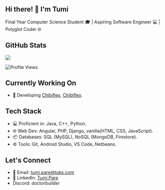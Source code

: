 ## Hi there! 👋 I'm Tumi

Final Year Computer Science Student 🎓 | Aspiring Software Engineer 💻 | Polyglot Coder 🌐

## GitHub Stats
<img align="center" src="https://github-readme-stats.vercel.app/api?username=TumiPare&count_private=true&show_icons=true&theme=transparent" />

![Profile Views](https://komarev.com/ghpvc/?username=TumiPare&color=brightgreen)

## Currently Working On
- 🌱 Developing [Chibiflex](https://github.com/TumiPare/chibiflix), [Chibiflex](https://github.com/TumiPare/animdl).

## Tech Stack
- 💻 Proficient in: Java, C++, Python.
- 🌐 Web Dev: Angular, PHP, Django, vanilla(HTML, CSS, JavaScript).
- 📦 Databases: SQL (MySQL), NoSQL (MongoDB, Firestore).
- ⚙️ Tools: Git, Android Studio, VS Code, Netbeans.

## Let's Connect
- 📧 Email: tumi.pare@tuks.com
- 💼 LinkedIn: [Tumi Pare](https://www.linkedin.com/in/tumi-pare-8406a2162)
- Discord: doctorbuilder

<!--
**TumiPare/TumiPare** is a ✨ _special_ ✨ repository because its `README.md` (this file) appears on your GitHub profile.

Here are some ideas to get you started:

- 🔭 I’m currently working on ...
- 🌱 I’m currently learning ...
- 👯 I’m looking to collaborate on ...
- 🤔 I’m looking for help with ...
- 💬 Ask me about ...
- 📫 How to reach me: ...
- 😄 Pronouns: ...
- ⚡ Fun fact: ...
-->
